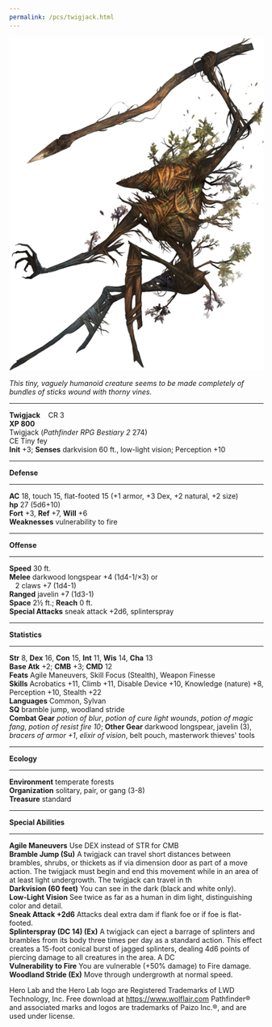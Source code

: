 ```yaml
---
permalink: /pcs/twigjack.html
---
```


![twigjack](./twigjack.png)


_This tiny, vaguely humanoid creature seems to be made completely of bundles of sticks wound with thorny vines._  

* * *

**Twigjack**    CR 3  
**XP 800**  
Twigjack (_Pathfinder RPG Bestiary 2_ 274)  
CE Tiny fey  
**Init** +3; **Senses** darkvision 60 ft., low-light vision; Perception +10  

* * *

**Defense**  

* * *

**AC** 18, touch 15, flat-footed 15 (+1 armor, +3 Dex, +2 natural, +2 size)  
**hp** 27 (5d6+10)  
**Fort** +3, **Ref** +7, **Will** +6  
**Weaknesses** vulnerability to fire  

* * *

**Offense**  

* * *

**Speed** 30 ft.  
**Melee** darkwood longspear +4 (1d4-1/×3) or  
   2 claws +7 (1d4-1)  
**Ranged** javelin +7 (1d3-1)  
**Space** 2½ ft.; **Reach** 0 ft.  
**Special Attacks** sneak attack +2d6, splinterspray  

* * *

**Statistics**  

* * *

**Str** 8, **Dex** 16, **Con** 15, **Int** 11, **Wis** 14, **Cha** 13  
**Base Atk** +2; **CMB** +3; **CMD** 12  
**Feats** Agile Maneuvers, Skill Focus (Stealth), Weapon Finesse  
**Skills** Acrobatics +11, Climb +11, Disable Device +10, Knowledge (nature) +8, Perception +10, Stealth +22  
**Languages** Common, Sylvan  
**SQ** bramble jump, woodland stride  
**Combat Gear** _potion of blur_, _potion of cure light wounds_, _potion of magic fang_, _potion of resist fire 10_; **Other Gear** darkwood longspear, javelin (3), _bracers of armor +1_, _elixir of vision_, belt pouch, masterwork thieves' tools  

* * *

**Ecology**  

* * *

**Environment** temperate forests  
**Organization** solitary, pair, or gang (3-8)  
**Treasure** standard  

* * *

**Special Abilities**  

* * *

**Agile Maneuvers** Use DEX instead of STR for CMB  
**Bramble Jump (Su)** A twigjack can travel short distances between brambles, shrubs, or thickets as if via dimension door as part of a move action. The twigjack must begin and end this movement while in an area of at least light undergrowth. The twigjack can travel in th  
**Darkvision (60 feet)** You can see in the dark (black and white only).  
**Low-Light Vision** See twice as far as a human in dim light, distinguishing color and detail.  
**Sneak Attack +2d6** Attacks deal extra dam if flank foe or if foe is flat-footed.  
**Splinterspray (DC 14) (Ex)** A twigjack can eject a barrage of splinters and brambles from its body three times per day as a standard action. This effect creates a 15-foot conical burst of jagged splinters, dealing 4d6 points of piercing damage to all creatures in the area. A DC  
**Vulnerability to Fire** You are vulnerable (+50% damage) to Fire damage.  
**Woodland Stride (Ex)** Move through undergrowth at normal speed.  

Hero Lab and the Hero Lab logo are Registered Trademarks of LWD Technology, Inc. Free download at https://www.wolflair.com Pathfinder® and associated marks and logos are trademarks of Paizo Inc.®, and are used under license.